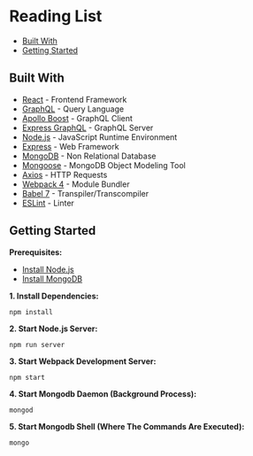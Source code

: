 # Reading List
*  [Built With](#built-with)
*  [Getting Started](#getting-started)

## Built With
* [React](https://reactjs.org) - Frontend Framework
* [GraphQL](https://graphql.org) - Query Language
* [Apollo Boost](https://github.com/apollographql/apollo-client/tree/master/packages/apollo-boost) - GraphQL Client
* [Express GraphQL](https://github.com/graphql/express-graphql) - GraphQL Server
* [Node.js](https://nodejs.org/en) - JavaScript Runtime Environment
* [Express](https://expressjs.com) - Web Framework
* [MongoDB](https://www.mongodb.com) - Non Relational Database
* [Mongoose](https://mongoosejs.com) - MongoDB Object Modeling Tool
* [Axios](https://www.npmjs.com/package/axios) - HTTP Requests
* [Webpack 4](https://webpack.js.org) - Module Bundler
* [Babel 7](https://babeljs.io) - Transpiler/Transcompiler
* [ESLint](https://eslint.org) - Linter

## Getting Started
**Prerequisites:**
* [Install Node.js](https://nodejs.org/en/download/)
* [Install MongoDB](https://docs.mongodb.com/manual/installation/)

**1. Install Dependencies:**
```
npm install
```

**2. Start Node.js Server:**
```
npm run server
```

**3. Start Webpack Development Server:**
```
npm start
```
**4. Start Mongodb Daemon (Background Process):**
```
mongod
```
**5. Start Mongodb Shell (Where The Commands Are Executed):**
```
mongo
```